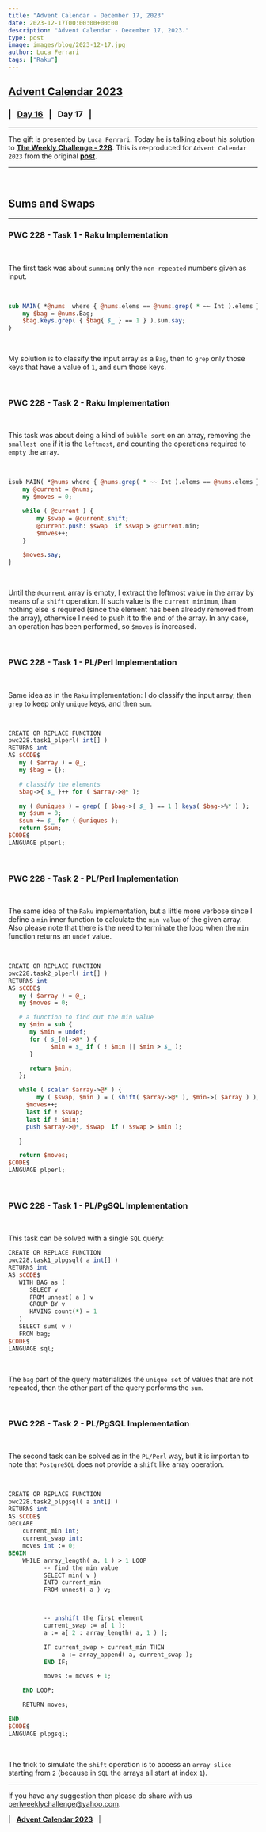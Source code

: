 ```yaml
---
title: "Advent Calendar - December 17, 2023"
date: 2023-12-17T00:00:00+00:00
description: "Advent Calendar - December 17, 2023."
type: post
image: images/blog/2023-12-17.jpg
author: Luca Ferrari
tags: ["Raku"]
---
```


## [**Advent Calendar 2023**](/blog/advent-calendar-2023)
### | &nbsp; [**Day 16**](/blog/advent-calendar-2023-12-16) &nbsp; | &nbsp; **Day 17** &nbsp; |
***

The gift is presented by `Luca Ferrari`. Today he is talking about his solution to [**The Weekly Challenge - 228**](/blog/perl-weekly-challenge-228). This is re-produced for `Advent Calendar 2023` from the original [**post**](https://fluca1978.github.io/2023/07/31/PerlWeeklyChallenge228.html).

***

<br>

## Sums and Swaps
***

### PWC 228 - Task 1 - Raku Implementation

<br>

The first task was about `summing` only the `non-repeated` numbers given as input.

<br>

```perl
sub MAIN( *@nums  where { @nums.elems == @nums.grep( * ~~ Int ).elems } ) {
    my $bag = @nums.Bag;
    $bag.keys.grep( { $bag{ $_ } == 1 } ).sum.say;
}
```

<br>

My solution is to classify the input array as a `Bag`, then to `grep` only those keys that have a value of `1`, and sum those keys.

<br>

### PWC 228 - Task 2 - Raku Implementation

<br>

This task was about doing a kind of `bubble sort` on an array, removing the `smallest one` if it is the `leftmost`, and counting the operations required to `empty` the array.

<br>

```perl
isub MAIN( *@nums where { @nums.grep( * ~~ Int ).elems == @nums.elems } ) {
    my @current = @nums;
    my $moves = 0;

    while ( @current ) {
        my $swap = @current.shift;
        @current.push: $swap  if $swap > @current.min;
        $moves++;
    }

    $moves.say;
}
```

<br>

Until the `@current` array is empty, I extract the leftmost value in the array by means of a `shift` operation. If such value is the `current minimum`, than nothing else is required (since the element has been already removed from the array), otherwise I need to push it to the end of the array. In any case, an operation has been performed, so `$moves` is increased.

<br>

### PWC 228 - Task 1 - PL/Perl Implementation

<br>

Same idea as in the `Raku` implementation: I do classify the input array, then `grep` to keep only `unique` keys, and then `sum`.

<br>

```perl
CREATE OR REPLACE FUNCTION
pwc228.task1_plperl( int[] )
RETURNS int
AS $CODE$
   my ( $array ) = @_;
   my $bag = {};

   # classify the elements
   $bag->{ $_ }++ for ( $array->@* );

   my ( @uniques ) = grep( { $bag->{ $_ } == 1 } keys( $bag->%* ) );
   my $sum = 0;
   $sum += $_ for ( @uniques );
   return $sum;
$CODE$
LANGUAGE plperl;
```

<br>

### PWC 228 - Task 2 - PL/Perl Implementation

<br>

The same idea of the `Raku` implementation, but a little more verbose since I define a `min` inner function to calculate the `min value` of the given array. Also please note that there is the need to terminate the loop when the `min` function returns an `undef` value.

<br>

```perl
CREATE OR REPLACE FUNCTION
pwc228.task2_plperl( int[] )
RETURNS int
AS $CODE$
   my ( $array ) = @_;
   my $moves = 0;

   # a function to find out the min value
   my $min = sub {
      my $min = undef;
      for ( $_[0]->@* ) {
            $min = $_ if ( ! $min || $min > $_ );
      }

      return $min;
   };

   while ( scalar $array->@* ) {
        my ( $swap, $min ) = ( shift( $array->@* ), $min->( $array ) );
     $moves++;
     last if ! $swap;
     last if ! $min;
     push $array->@*, $swap  if ( $swap > $min );

   }

   return $moves;
$CODE$
LANGUAGE plperl;
```

<br>

### PWC 228 - Task 1 - PL/PgSQL Implementation

<br>

This task can be solved with a single `SQL` query:

```perl
CREATE OR REPLACE FUNCTION
pwc228.task1_plpgsql( a int[] )
RETURNS int
AS $CODE$
   WITH BAG as (
      SELECT v
      FROM unnest( a ) v
      GROUP BY v
      HAVING count(*) = 1
   )
   SELECT sum( v )
   FROM bag;
$CODE$
LANGUAGE sql;
```

<br>

The `bag` part of the query materializes the `unique set` of values that are not repeated, then the other part of the query performs the `sum`.

<br>

### PWC 228 - Task 2 - PL/PgSQL Implementation

<br>

The second task can be solved as in the `PL/Perl` way, but it is importan to note that `PostgreSQL` does not provide a `shift` like array operation.

<br>

```perl
CREATE OR REPLACE FUNCTION
pwc228.task2_plpgsql( a int[] )
RETURNS int
AS $CODE$
DECLARE
    current_min int;
    current_swap int;
    moves int := 0;
BEGIN
    WHILE array_length( a, 1 ) > 1 LOOP
          -- find the min value
          SELECT min( v )
          INTO current_min
          FROM unnest( a ) v;



          -- unshift the first element
          current_swap := a[ 1 ];
          a := a[ 2 : array_length( a, 1 ) ];

          IF current_swap > current_min THEN
               a := array_append( a, current_swap );
          END IF;

          moves := moves + 1;

    END LOOP;

    RETURN moves;

END
$CODE$
LANGUAGE plpgsql;
```

<br>

The trick to simulate the `shift` operation is to access an `array slice` starting from `2` (because in `SQL` the arrays all start at index `1`).

***

If you have any suggestion then please do share with us <perlweeklychallenge@yahoo.com>.

| &nbsp; [**Advent Calendar 2023**](/blog/advent-calendar-2023) &nbsp; |
